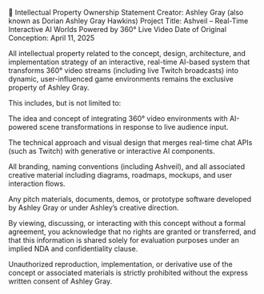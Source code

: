 🔐 Intellectual Property Ownership Statement
Creator: Ashley Gray (also known as Dorian Ashley Gray Hawkins)
Project Title: Ashveil – Real-Time Interactive AI Worlds Powered by 360° Live Video
Date of Original Conception: April 11, 2025

All intellectual property related to the concept, design, architecture, and implementation strategy of an interactive, real-time AI-based system that transforms 360° video streams (including live Twitch broadcasts) into dynamic, user-influenced game environments remains the exclusive property of Ashley Gray.

This includes, but is not limited to:

The idea and concept of integrating 360° video environments with AI-powered scene transformations in response to live audience input.

The technical approach and visual design that merges real-time chat APIs (such as Twitch) with generative or interactive AI components.

All branding, naming conventions (including Ashveil), and all associated creative material including diagrams, roadmaps, mockups, and user interaction flows.

Any pitch materials, documents, demos, or prototype software developed by Ashley Gray or under Ashley’s creative direction.

By viewing, discussing, or interacting with this concept without a formal agreement, you acknowledge that no rights are granted or transferred, and that this information is shared solely for evaluation purposes under an implied NDA and confidentiality clause.

Unauthorized reproduction, implementation, or derivative use of the concept or associated materials is strictly prohibited without the express written consent of Ashley Gray.

